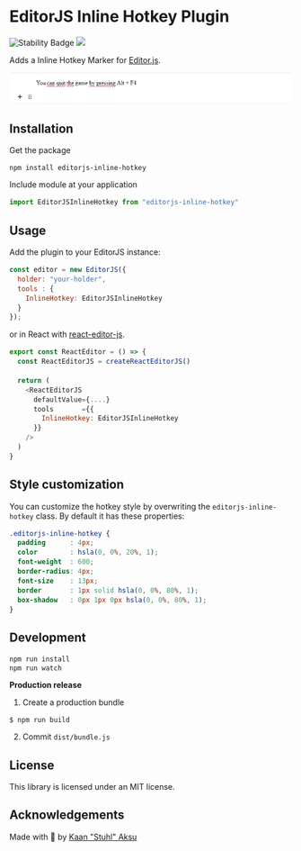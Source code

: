# EditorJS Inline Hotkey Plugin

![Stability Badge](https://img.shields.io/badge/stability-stable-green.svg)
![](https://badgen.net/badge/Editor.js/v2.0/blue)

Adds a Inline Hotkey Marker for [Editor.js](https://editorjs.io).

![](assets/demo.gif)

## Installation

Get the package

```shell
npm install editorjs-inline-hotkey
```

Include module at your application

```javascript
import EditorJSInlineHotkey from "editorjs-inline-hotkey"
```

## Usage
Add the plugin to your EditorJS instance:

```javascript
const editor = new EditorJS({
  holder: "your-holder",
  tools : {
    InlineHotkey: EditorJSInlineHotkey
  }
});
```

or in React with [react-editor-js](https://github.com/Jungwoo-An/react-editor-js).

```javascript
export const ReactEditor = () => {
  const ReactEditorJS = createReactEditorJS()

  return (
    <ReactEditorJS
      defaultValue={....}
      tools       ={{
        InlineHotkey: EditorJSInlineHotkey
      }}
    />
  )
}
```


## Style customization
You can customize the hotkey style by overwriting the `editorjs-inline-hotkey` class. By default it has these properties:

```css
.editorjs-inline-hotkey {
  padding      : 4px;
  color        : hsla(0, 0%, 20%, 1);
  font-weight  : 600;
  border-radius: 4px;
  font-size    : 13px;
  border       : 1px solid hsla(0, 0%, 80%, 1);
  box-shadow   : 0px 1px 0px hsla(0, 0%, 80%, 1);
}
```

## Development

```shell
npm run install
npm run watch
```

**Production release**

1. Create a production bundle

```shell
$ npm run build
```

2. Commit `dist/bundle.js`

## License

This library is licensed under an MIT license.

## Acknowledgements

Made with 💛 by [Kaan "Stuhl" Aksu](https://github.com/Stuhl)
